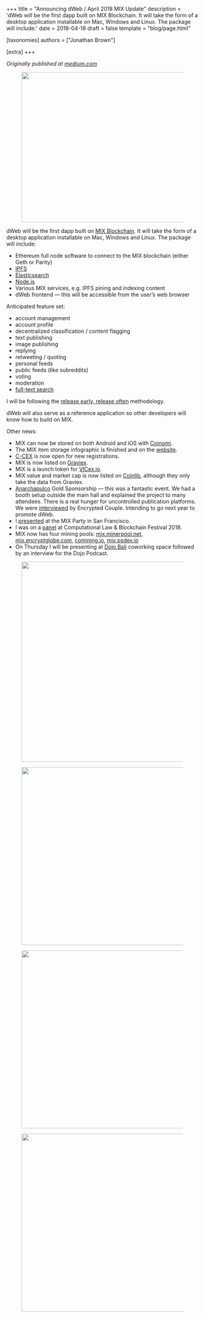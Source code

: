 +++
title = "Announcing dWeb / April 2018 MIX Update"
description = 'dWeb will be the first dapp built on MIX Blockchain. It will take the form of a desktop application installable on Mac, Windows and Linux. The package will include:'
date = 2018-04-18
draft = false
template = "blog/page.html"

[taxonomies]
authors = ["Jonathan Brown"]

[extra]
+++

*Originally published at [medium.com](https://medium.com/mix-blockchain/announcing-dweb-april-2018-mix-update-da03b42bc9df)*

<figure class="mc md me mf mg mh lz ma paragraph-image"><div role="button" tabindex="0" class="mi mj ee mk bg ml"><div class="lz ma mb"><picture><source srcset="https://miro.medium.com/v2/resize:fit:640/format:webp/1*CAD-YZxmWDhnw0E6-CE7ig.jpeg 640w, https://miro.medium.com/v2/resize:fit:720/format:webp/1*CAD-YZxmWDhnw0E6-CE7ig.jpeg 720w, https://miro.medium.com/v2/resize:fit:750/format:webp/1*CAD-YZxmWDhnw0E6-CE7ig.jpeg 750w, https://miro.medium.com/v2/resize:fit:786/format:webp/1*CAD-YZxmWDhnw0E6-CE7ig.jpeg 786w, https://miro.medium.com/v2/resize:fit:828/format:webp/1*CAD-YZxmWDhnw0E6-CE7ig.jpeg 828w, https://miro.medium.com/v2/resize:fit:1100/format:webp/1*CAD-YZxmWDhnw0E6-CE7ig.jpeg 1100w, https://miro.medium.com/v2/resize:fit:1400/format:webp/1*CAD-YZxmWDhnw0E6-CE7ig.jpeg 1400w" sizes="(min-resolution: 4dppx) and (max-width: 700px) 50vw, (-webkit-min-device-pixel-ratio: 4) and (max-width: 700px) 50vw, (min-resolution: 3dppx) and (max-width: 700px) 67vw, (-webkit-min-device-pixel-ratio: 3) and (max-width: 700px) 65vw, (min-resolution: 2.5dppx) and (max-width: 700px) 80vw, (-webkit-min-device-pixel-ratio: 2.5) and (max-width: 700px) 80vw, (min-resolution: 2dppx) and (max-width: 700px) 100vw, (-webkit-min-device-pixel-ratio: 2) and (max-width: 700px) 100vw, 700px" type="image/webp"><source data-testid="og" srcset="https://miro.medium.com/v2/resize:fit:640/1*CAD-YZxmWDhnw0E6-CE7ig.jpeg 640w, https://miro.medium.com/v2/resize:fit:720/1*CAD-YZxmWDhnw0E6-CE7ig.jpeg 720w, https://miro.medium.com/v2/resize:fit:750/1*CAD-YZxmWDhnw0E6-CE7ig.jpeg 750w, https://miro.medium.com/v2/resize:fit:786/1*CAD-YZxmWDhnw0E6-CE7ig.jpeg 786w, https://miro.medium.com/v2/resize:fit:828/1*CAD-YZxmWDhnw0E6-CE7ig.jpeg 828w, https://miro.medium.com/v2/resize:fit:1100/1*CAD-YZxmWDhnw0E6-CE7ig.jpeg 1100w, https://miro.medium.com/v2/resize:fit:1400/1*CAD-YZxmWDhnw0E6-CE7ig.jpeg 1400w" sizes="(min-resolution: 4dppx) and (max-width: 700px) 50vw, (-webkit-min-device-pixel-ratio: 4) and (max-width: 700px) 50vw, (min-resolution: 3dppx) and (max-width: 700px) 67vw, (-webkit-min-device-pixel-ratio: 3) and (max-width: 700px) 65vw, (min-resolution: 2.5dppx) and (max-width: 700px) 80vw, (-webkit-min-device-pixel-ratio: 2.5) and (max-width: 700px) 80vw, (min-resolution: 2dppx) and (max-width: 700px) 100vw, (-webkit-min-device-pixel-ratio: 2) and (max-width: 700px) 100vw, 700px"><img alt="" class="bg lh mm c" width="700" height="394" loading="eager" role="presentation" src="https://miro.medium.com/v2/resize:fit:1273/1*CAD-YZxmWDhnw0E6-CE7ig.jpeg"></picture></div></div></figure><p id="89ee" class="pw-post-body-paragraph mn mo fr mp b mq mr ms mt mu mv mw mx my mz na nb nc nd ne nf ng nh ni nj nk fk bj" data-selectable-paragraph="">dWeb will be the first dapp built on <a class="af nl" href="https://www.mix-blockchain.org/" rel="noopener ugc nofollow" target="_blank">MIX Blockchain</a>. It will take the form of a desktop application installable on Mac, Windows and Linux. The package will include:</p><ul class=""><li id="3a21" class="mn mo fr mp b mq mr ms mt mu mv mw mx my mz na nb nc nd ne nf ng nh ni nj nk nm nn no bj" data-selectable-paragraph="">Ethereum full node software to connect to the MIX blockchain (either Geth or Parity)</li><li id="b96f" class="mn mo fr mp b mq np ms mt mu nq mw mx my nr na nb nc ns ne nf ng nt ni nj nk nm nn no bj" data-selectable-paragraph=""><a class="af nl" href="https://ipfs.io/" rel="noopener ugc nofollow" target="_blank">IPFS</a></li><li id="f966" class="mn mo fr mp b mq np ms mt mu nq mw mx my nr na nb nc ns ne nf ng nt ni nj nk nm nn no bj" data-selectable-paragraph=""><a class="af nl" href="https://en.wikipedia.org/wiki/Elasticsearch" rel="noopener ugc nofollow" target="_blank">Elasticsearch</a></li><li id="82e1" class="mn mo fr mp b mq np ms mt mu nq mw mx my nr na nb nc ns ne nf ng nt ni nj nk nm nn no bj" data-selectable-paragraph=""><a class="af nl" href="https://nodejs.org" rel="noopener ugc nofollow" target="_blank">Node.js</a></li><li id="d585" class="mn mo fr mp b mq np ms mt mu nq mw mx my nr na nb nc ns ne nf ng nt ni nj nk nm nn no bj" data-selectable-paragraph="">Various MIX services, e.g. IPFS pining and indexing content</li><li id="febd" class="mn mo fr mp b mq np ms mt mu nq mw mx my nr na nb nc ns ne nf ng nt ni nj nk nm nn no bj" data-selectable-paragraph="">dWeb frontend — this will be accessible from the user’s web browser</li></ul><p id="8c10" class="pw-post-body-paragraph mn mo fr mp b mq mr ms mt mu mv mw mx my mz na nb nc nd ne nf ng nh ni nj nk fk bj" data-selectable-paragraph="">Anticipated feature set:</p><ul class=""><li id="f863" class="mn mo fr mp b mq mr ms mt mu mv mw mx my mz na nb nc nd ne nf ng nh ni nj nk nm nn no bj" data-selectable-paragraph="">account management</li><li id="766f" class="mn mo fr mp b mq np ms mt mu nq mw mx my nr na nb nc ns ne nf ng nt ni nj nk nm nn no bj" data-selectable-paragraph="">account profile</li><li id="20eb" class="mn mo fr mp b mq np ms mt mu nq mw mx my nr na nb nc ns ne nf ng nt ni nj nk nm nn no bj" data-selectable-paragraph="">decentralized classification / content flagging</li><li id="30ed" class="mn mo fr mp b mq np ms mt mu nq mw mx my nr na nb nc ns ne nf ng nt ni nj nk nm nn no bj" data-selectable-paragraph="">text publishing</li><li id="07a5" class="mn mo fr mp b mq np ms mt mu nq mw mx my nr na nb nc ns ne nf ng nt ni nj nk nm nn no bj" data-selectable-paragraph="">image publishing</li><li id="3e19" class="mn mo fr mp b mq np ms mt mu nq mw mx my nr na nb nc ns ne nf ng nt ni nj nk nm nn no bj" data-selectable-paragraph="">replying</li><li id="263c" class="mn mo fr mp b mq np ms mt mu nq mw mx my nr na nb nc ns ne nf ng nt ni nj nk nm nn no bj" data-selectable-paragraph="">retweeting / quoting</li><li id="2573" class="mn mo fr mp b mq np ms mt mu nq mw mx my nr na nb nc ns ne nf ng nt ni nj nk nm nn no bj" data-selectable-paragraph="">personal feeds</li><li id="2fbb" class="mn mo fr mp b mq np ms mt mu nq mw mx my nr na nb nc ns ne nf ng nt ni nj nk nm nn no bj" data-selectable-paragraph="">public feeds (like subreddits)</li><li id="6023" class="mn mo fr mp b mq np ms mt mu nq mw mx my nr na nb nc ns ne nf ng nt ni nj nk nm nn no bj" data-selectable-paragraph="">voting</li><li id="3c4c" class="mn mo fr mp b mq np ms mt mu nq mw mx my nr na nb nc ns ne nf ng nt ni nj nk nm nn no bj" data-selectable-paragraph="">moderation</li><li id="d705" class="mn mo fr mp b mq np ms mt mu nq mw mx my nr na nb nc ns ne nf ng nt ni nj nk nm nn no bj" data-selectable-paragraph=""><a class="af nl" href="https://en.wikipedia.org/wiki/Full-text_search" rel="noopener ugc nofollow" target="_blank">full-text search</a></li></ul><p id="1d88" class="pw-post-body-paragraph mn mo fr mp b mq mr ms mt mu mv mw mx my mz na nb nc nd ne nf ng nh ni nj nk fk bj" data-selectable-paragraph="">I will be following the <a class="af nl" href="https://en.wikipedia.org/wiki/Release_early,_release_often" rel="noopener ugc nofollow" target="_blank">release early, release often</a> methodology.</p><p id="70c7" class="pw-post-body-paragraph mn mo fr mp b mq mr ms mt mu mv mw mx my mz na nb nc nd ne nf ng nh ni nj nk fk bj" data-selectable-paragraph="">dWeb will also serve as a reference application so other developers will know how to build on MIX.</p><p id="5740" class="pw-post-body-paragraph mn mo fr mp b mq mr ms mt mu mv mw mx my mz na nb nc nd ne nf ng nh ni nj nk fk bj" data-selectable-paragraph="">Other news:</p><ul class=""><li id="7665" class="mn mo fr mp b mq mr ms mt mu mv mw mx my mz na nb nc nd ne nf ng nh ni nj nk nm nn no bj" data-selectable-paragraph="">MIX can now be stored on both Android and iOS with <a class="af nl" href="https://coinomi.com/" rel="noopener ugc nofollow" target="_blank">Coinomi</a>.</li><li id="cc58" class="mn mo fr mp b mq np ms mt mu nq mw mx my nr na nb nc ns ne nf ng nt ni nj nk nm nn no bj" data-selectable-paragraph="">The MIX item storage infographic is finished and on the <a class="af nl" href="https://www.mix-blockchain.org/" rel="noopener ugc nofollow" target="_blank">website</a>.</li><li id="ea47" class="mn mo fr mp b mq np ms mt mu nq mw mx my nr na nb nc ns ne nf ng nt ni nj nk nm nn no bj" data-selectable-paragraph=""><a class="af nl" href="https://c-cex.com/?p=mix-btc" rel="noopener ugc nofollow" target="_blank">C-CEX</a> is now open for new registrations.</li><li id="be04" class="mn mo fr mp b mq np ms mt mu nq mw mx my nr na nb nc ns ne nf ng nt ni nj nk nm nn no bj" data-selectable-paragraph="">MIX is now listed on <a class="af nl" href="https://graviex.net/markets/mixbtc" rel="noopener ugc nofollow" target="_blank">Graviex</a>.</li><li id="2ca4" class="mn mo fr mp b mq np ms mt mu nq mw mx my nr na nb nc ns ne nf ng nt ni nj nk nm nn no bj" data-selectable-paragraph="">MIX is a launch token for <a class="af nl" href="https://vicex.io/" rel="noopener ugc nofollow" target="_blank">VICex.io</a>.</li><li id="dbf4" class="mn mo fr mp b mq np ms mt mu nq mw mx my nr na nb nc ns ne nf ng nt ni nj nk nm nn no bj" data-selectable-paragraph="">MIX value and market cap is now listed on <a class="af nl" href="https://coinlib.io/coin/MIX/MIX" rel="noopener ugc nofollow" target="_blank">Coinlib</a>, although they only take the data from Graviex.</li><li id="4227" class="mn mo fr mp b mq np ms mt mu nq mw mx my nr na nb nc ns ne nf ng nt ni nj nk nm nn no bj" data-selectable-paragraph=""><a class="af nl" href="https://anarchapulco.com/" rel="noopener ugc nofollow" target="_blank">Anarchapulco</a> Gold Sponsorship — this was a fantastic event. We had a booth setup outside the main hall and explained the project to many attendees. There is a real hunger for uncontrolled publication platforms. We were <a class="af nl" href="https://www.youtube.com/watch?v=6TNS640F6-k" rel="noopener ugc nofollow" target="_blank">interviewed</a> by Encrypted Couple. Intending to go next year to promote dWeb.</li><li id="1bd4" class="mn mo fr mp b mq np ms mt mu nq mw mx my nr na nb nc ns ne nf ng nt ni nj nk nm nn no bj" data-selectable-paragraph="">I <a class="af nl" href="https://www.youtube.com/watch?v=obO0axRvxLo" rel="noopener ugc nofollow" target="_blank">presented</a> at the MIX Party in San Francisco.</li><li id="88f4" class="mn mo fr mp b mq np ms mt mu nq mw mx my nr na nb nc ns ne nf ng nt ni nj nk nm nn no bj" data-selectable-paragraph="">I was on a <a class="af nl" href="https://www.youtube.com/watch?v=T24kM1T8_kI&amp;t=5h9m15s" rel="noopener ugc nofollow" target="_blank">panel</a> at Computational Law &amp; Blockchain Festival 2018.</li><li id="a03b" class="mn mo fr mp b mq np ms mt mu nq mw mx my nr na nb nc ns ne nf ng nt ni nj nk nm nn no bj" data-selectable-paragraph="">MIX now has four mining pools: <a class="af nl" href="http://mix.minerpool.net/" rel="noopener ugc nofollow" target="_blank">mix.minerpool.net</a>, <a class="af nl" href="https://mix.encryptglobe.com" rel="noopener ugc nofollow" target="_blank">mix.encryptglobe.com</a>, <a class="af nl" href="https://comining.io/" rel="noopener ugc nofollow" target="_blank">comining.io</a>, <a class="af nl" href="http://mix.psdev.io" rel="noopener ugc nofollow" target="_blank">mix.psdev.io</a></li><li id="890c" class="mn mo fr mp b mq np ms mt mu nq mw mx my nr na nb nc ns ne nf ng nt ni nj nk nm nn no bj" data-selectable-paragraph="">On Thursday I will be presenting at <a class="af nl" href="http://www.dojobali.org" rel="noopener ugc nofollow" target="_blank">Dojo Bali</a> coworking space followed by an interview for the Dojo Podcast.</li></ul><figure class="nv nw nx ny nz mh lz ma paragraph-image"><div role="button" tabindex="0" class="mi mj ee mk bg ml"><div class="lz ma nu"><picture><source srcset="https://miro.medium.com/v2/resize:fit:640/format:webp/1*7Wga3VuhyLawsLd-DciCVw.jpeg 640w, https://miro.medium.com/v2/resize:fit:720/format:webp/1*7Wga3VuhyLawsLd-DciCVw.jpeg 720w, https://miro.medium.com/v2/resize:fit:750/format:webp/1*7Wga3VuhyLawsLd-DciCVw.jpeg 750w, https://miro.medium.com/v2/resize:fit:786/format:webp/1*7Wga3VuhyLawsLd-DciCVw.jpeg 786w, https://miro.medium.com/v2/resize:fit:828/format:webp/1*7Wga3VuhyLawsLd-DciCVw.jpeg 828w, https://miro.medium.com/v2/resize:fit:1100/format:webp/1*7Wga3VuhyLawsLd-DciCVw.jpeg 1100w, https://miro.medium.com/v2/resize:fit:1400/format:webp/1*7Wga3VuhyLawsLd-DciCVw.jpeg 1400w" sizes="(min-resolution: 4dppx) and (max-width: 700px) 50vw, (-webkit-min-device-pixel-ratio: 4) and (max-width: 700px) 50vw, (min-resolution: 3dppx) and (max-width: 700px) 67vw, (-webkit-min-device-pixel-ratio: 3) and (max-width: 700px) 65vw, (min-resolution: 2.5dppx) and (max-width: 700px) 80vw, (-webkit-min-device-pixel-ratio: 2.5) and (max-width: 700px) 80vw, (min-resolution: 2dppx) and (max-width: 700px) 100vw, (-webkit-min-device-pixel-ratio: 2) and (max-width: 700px) 100vw, 700px" type="image/webp"><source data-testid="og" srcset="https://miro.medium.com/v2/resize:fit:640/1*7Wga3VuhyLawsLd-DciCVw.jpeg 640w, https://miro.medium.com/v2/resize:fit:720/1*7Wga3VuhyLawsLd-DciCVw.jpeg 720w, https://miro.medium.com/v2/resize:fit:750/1*7Wga3VuhyLawsLd-DciCVw.jpeg 750w, https://miro.medium.com/v2/resize:fit:786/1*7Wga3VuhyLawsLd-DciCVw.jpeg 786w, https://miro.medium.com/v2/resize:fit:828/1*7Wga3VuhyLawsLd-DciCVw.jpeg 828w, https://miro.medium.com/v2/resize:fit:1100/1*7Wga3VuhyLawsLd-DciCVw.jpeg 1100w, https://miro.medium.com/v2/resize:fit:1400/1*7Wga3VuhyLawsLd-DciCVw.jpeg 1400w" sizes="(min-resolution: 4dppx) and (max-width: 700px) 50vw, (-webkit-min-device-pixel-ratio: 4) and (max-width: 700px) 50vw, (min-resolution: 3dppx) and (max-width: 700px) 67vw, (-webkit-min-device-pixel-ratio: 3) and (max-width: 700px) 65vw, (min-resolution: 2.5dppx) and (max-width: 700px) 80vw, (-webkit-min-device-pixel-ratio: 2.5) and (max-width: 700px) 80vw, (min-resolution: 2dppx) and (max-width: 700px) 100vw, (-webkit-min-device-pixel-ratio: 2) and (max-width: 700px) 100vw, 700px"><img alt="" class="bg lh mm c" width="700" height="525" loading="lazy" role="presentation" src="https://miro.medium.com/v2/resize:fit:1273/1*7Wga3VuhyLawsLd-DciCVw.jpeg"></picture></div></div></figure><figure class="nv nw nx ny nz mh lz ma paragraph-image"><div role="button" tabindex="0" class="mi mj ee mk bg ml"><div class="lz ma oa"><picture><source srcset="https://miro.medium.com/v2/resize:fit:640/format:webp/1*F-Fq-ltuJc0yWpmvI4S4LQ.jpeg 640w, https://miro.medium.com/v2/resize:fit:720/format:webp/1*F-Fq-ltuJc0yWpmvI4S4LQ.jpeg 720w, https://miro.medium.com/v2/resize:fit:750/format:webp/1*F-Fq-ltuJc0yWpmvI4S4LQ.jpeg 750w, https://miro.medium.com/v2/resize:fit:786/format:webp/1*F-Fq-ltuJc0yWpmvI4S4LQ.jpeg 786w, https://miro.medium.com/v2/resize:fit:828/format:webp/1*F-Fq-ltuJc0yWpmvI4S4LQ.jpeg 828w, https://miro.medium.com/v2/resize:fit:1100/format:webp/1*F-Fq-ltuJc0yWpmvI4S4LQ.jpeg 1100w, https://miro.medium.com/v2/resize:fit:1400/format:webp/1*F-Fq-ltuJc0yWpmvI4S4LQ.jpeg 1400w" sizes="(min-resolution: 4dppx) and (max-width: 700px) 50vw, (-webkit-min-device-pixel-ratio: 4) and (max-width: 700px) 50vw, (min-resolution: 3dppx) and (max-width: 700px) 67vw, (-webkit-min-device-pixel-ratio: 3) and (max-width: 700px) 65vw, (min-resolution: 2.5dppx) and (max-width: 700px) 80vw, (-webkit-min-device-pixel-ratio: 2.5) and (max-width: 700px) 80vw, (min-resolution: 2dppx) and (max-width: 700px) 100vw, (-webkit-min-device-pixel-ratio: 2) and (max-width: 700px) 100vw, 700px" type="image/webp"><source data-testid="og" srcset="https://miro.medium.com/v2/resize:fit:640/1*F-Fq-ltuJc0yWpmvI4S4LQ.jpeg 640w, https://miro.medium.com/v2/resize:fit:720/1*F-Fq-ltuJc0yWpmvI4S4LQ.jpeg 720w, https://miro.medium.com/v2/resize:fit:750/1*F-Fq-ltuJc0yWpmvI4S4LQ.jpeg 750w, https://miro.medium.com/v2/resize:fit:786/1*F-Fq-ltuJc0yWpmvI4S4LQ.jpeg 786w, https://miro.medium.com/v2/resize:fit:828/1*F-Fq-ltuJc0yWpmvI4S4LQ.jpeg 828w, https://miro.medium.com/v2/resize:fit:1100/1*F-Fq-ltuJc0yWpmvI4S4LQ.jpeg 1100w, https://miro.medium.com/v2/resize:fit:1400/1*F-Fq-ltuJc0yWpmvI4S4LQ.jpeg 1400w" sizes="(min-resolution: 4dppx) and (max-width: 700px) 50vw, (-webkit-min-device-pixel-ratio: 4) and (max-width: 700px) 50vw, (min-resolution: 3dppx) and (max-width: 700px) 67vw, (-webkit-min-device-pixel-ratio: 3) and (max-width: 700px) 65vw, (min-resolution: 2.5dppx) and (max-width: 700px) 80vw, (-webkit-min-device-pixel-ratio: 2.5) and (max-width: 700px) 80vw, (min-resolution: 2dppx) and (max-width: 700px) 100vw, (-webkit-min-device-pixel-ratio: 2) and (max-width: 700px) 100vw, 700px"><img alt="" class="bg lh mm c" width="700" height="467" loading="lazy" role="presentation" src="https://miro.medium.com/v2/resize:fit:1273/1*F-Fq-ltuJc0yWpmvI4S4LQ.jpeg"></picture></div></div></figure><figure class="nv nw nx ny nz mh lz ma paragraph-image"><div role="button" tabindex="0" class="mi mj ee mk bg ml"><div class="lz ma oa"><picture><source srcset="https://miro.medium.com/v2/resize:fit:640/format:webp/1*GCrUydmSzyf8901nCJwCDg.jpeg 640w, https://miro.medium.com/v2/resize:fit:720/format:webp/1*GCrUydmSzyf8901nCJwCDg.jpeg 720w, https://miro.medium.com/v2/resize:fit:750/format:webp/1*GCrUydmSzyf8901nCJwCDg.jpeg 750w, https://miro.medium.com/v2/resize:fit:786/format:webp/1*GCrUydmSzyf8901nCJwCDg.jpeg 786w, https://miro.medium.com/v2/resize:fit:828/format:webp/1*GCrUydmSzyf8901nCJwCDg.jpeg 828w, https://miro.medium.com/v2/resize:fit:1100/format:webp/1*GCrUydmSzyf8901nCJwCDg.jpeg 1100w, https://miro.medium.com/v2/resize:fit:1400/format:webp/1*GCrUydmSzyf8901nCJwCDg.jpeg 1400w" sizes="(min-resolution: 4dppx) and (max-width: 700px) 50vw, (-webkit-min-device-pixel-ratio: 4) and (max-width: 700px) 50vw, (min-resolution: 3dppx) and (max-width: 700px) 67vw, (-webkit-min-device-pixel-ratio: 3) and (max-width: 700px) 65vw, (min-resolution: 2.5dppx) and (max-width: 700px) 80vw, (-webkit-min-device-pixel-ratio: 2.5) and (max-width: 700px) 80vw, (min-resolution: 2dppx) and (max-width: 700px) 100vw, (-webkit-min-device-pixel-ratio: 2) and (max-width: 700px) 100vw, 700px" type="image/webp"><source data-testid="og" srcset="https://miro.medium.com/v2/resize:fit:640/1*GCrUydmSzyf8901nCJwCDg.jpeg 640w, https://miro.medium.com/v2/resize:fit:720/1*GCrUydmSzyf8901nCJwCDg.jpeg 720w, https://miro.medium.com/v2/resize:fit:750/1*GCrUydmSzyf8901nCJwCDg.jpeg 750w, https://miro.medium.com/v2/resize:fit:786/1*GCrUydmSzyf8901nCJwCDg.jpeg 786w, https://miro.medium.com/v2/resize:fit:828/1*GCrUydmSzyf8901nCJwCDg.jpeg 828w, https://miro.medium.com/v2/resize:fit:1100/1*GCrUydmSzyf8901nCJwCDg.jpeg 1100w, https://miro.medium.com/v2/resize:fit:1400/1*GCrUydmSzyf8901nCJwCDg.jpeg 1400w" sizes="(min-resolution: 4dppx) and (max-width: 700px) 50vw, (-webkit-min-device-pixel-ratio: 4) and (max-width: 700px) 50vw, (min-resolution: 3dppx) and (max-width: 700px) 67vw, (-webkit-min-device-pixel-ratio: 3) and (max-width: 700px) 65vw, (min-resolution: 2.5dppx) and (max-width: 700px) 80vw, (-webkit-min-device-pixel-ratio: 2.5) and (max-width: 700px) 80vw, (min-resolution: 2dppx) and (max-width: 700px) 100vw, (-webkit-min-device-pixel-ratio: 2) and (max-width: 700px) 100vw, 700px"><img alt="" class="bg lh mm c" width="700" height="467" loading="lazy" role="presentation" src="https://miro.medium.com/v2/resize:fit:1273/1*GCrUydmSzyf8901nCJwCDg.jpeg"></picture></div></div></figure><figure class="nv nw nx ny nz mh lz ma paragraph-image"><div role="button" tabindex="0" class="mi mj ee mk bg ml"><div class="lz ma ob"><picture><source srcset="https://miro.medium.com/v2/resize:fit:640/format:webp/1*SjzYnk86ChEF718W96w59g.jpeg 640w, https://miro.medium.com/v2/resize:fit:720/format:webp/1*SjzYnk86ChEF718W96w59g.jpeg 720w, https://miro.medium.com/v2/resize:fit:750/format:webp/1*SjzYnk86ChEF718W96w59g.jpeg 750w, https://miro.medium.com/v2/resize:fit:786/format:webp/1*SjzYnk86ChEF718W96w59g.jpeg 786w, https://miro.medium.com/v2/resize:fit:828/format:webp/1*SjzYnk86ChEF718W96w59g.jpeg 828w, https://miro.medium.com/v2/resize:fit:1100/format:webp/1*SjzYnk86ChEF718W96w59g.jpeg 1100w, https://miro.medium.com/v2/resize:fit:1400/format:webp/1*SjzYnk86ChEF718W96w59g.jpeg 1400w" sizes="(min-resolution: 4dppx) and (max-width: 700px) 50vw, (-webkit-min-device-pixel-ratio: 4) and (max-width: 700px) 50vw, (min-resolution: 3dppx) and (max-width: 700px) 67vw, (-webkit-min-device-pixel-ratio: 3) and (max-width: 700px) 65vw, (min-resolution: 2.5dppx) and (max-width: 700px) 80vw, (-webkit-min-device-pixel-ratio: 2.5) and (max-width: 700px) 80vw, (min-resolution: 2dppx) and (max-width: 700px) 100vw, (-webkit-min-device-pixel-ratio: 2) and (max-width: 700px) 100vw, 700px" type="image/webp"><source data-testid="og" srcset="https://miro.medium.com/v2/resize:fit:640/1*SjzYnk86ChEF718W96w59g.jpeg 640w, https://miro.medium.com/v2/resize:fit:720/1*SjzYnk86ChEF718W96w59g.jpeg 720w, https://miro.medium.com/v2/resize:fit:750/1*SjzYnk86ChEF718W96w59g.jpeg 750w, https://miro.medium.com/v2/resize:fit:786/1*SjzYnk86ChEF718W96w59g.jpeg 786w, https://miro.medium.com/v2/resize:fit:828/1*SjzYnk86ChEF718W96w59g.jpeg 828w, https://miro.medium.com/v2/resize:fit:1100/1*SjzYnk86ChEF718W96w59g.jpeg 1100w, https://miro.medium.com/v2/resize:fit:1400/1*SjzYnk86ChEF718W96w59g.jpeg 1400w" sizes="(min-resolution: 4dppx) and (max-width: 700px) 50vw, (-webkit-min-device-pixel-ratio: 4) and (max-width: 700px) 50vw, (min-resolution: 3dppx) and (max-width: 700px) 67vw, (-webkit-min-device-pixel-ratio: 3) and (max-width: 700px) 65vw, (min-resolution: 2.5dppx) and (max-width: 700px) 80vw, (-webkit-min-device-pixel-ratio: 2.5) and (max-width: 700px) 80vw, (min-resolution: 2dppx) and (max-width: 700px) 100vw, (-webkit-min-device-pixel-ratio: 2) and (max-width: 700px) 100vw, 700px"><img alt="" class="bg lh mm c" width="700" height="467" loading="lazy" role="presentation" src="https://miro.medium.com/v2/resize:fit:1273/1*SjzYnk86ChEF718W96w59g.jpeg"></picture></div></div></figure>
